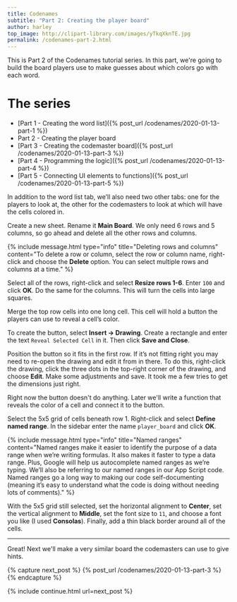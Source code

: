 ```yaml
---
title: Codenames
subtitle: "Part 2: Creating the player board"
author: harley
top_image: http://clipart-library.com/images/yTkqXknTE.jpg
permalink: /codenames-part-2.html
---
```

This is Part 2 of the Codenames tutorial series. In this part, we're going to build the board players use to make guesses about which colors go with each word.

# The series
* [Part 1 - Creating the word list]({% post_url /codenames/2020-01-13-part-1 %})
* Part 2 - Creating the player board
* [Part 3 - Creating the codemaster board]({% post_url /codenames/2020-01-13-part-3 %})
* [Part 4 - Programming the logic]({% post_url /codenames/2020-01-13-part-4 %})
* [Part 5 - Connecting UI elements to functions]({% post_url /codenames/2020-01-13-part-5 %})

In addition to the word list tab, we’ll also need two other tabs: one for the players to look at, the other for the codemasters to look at which will have the cells colored in.

Create a new sheet. Rename it **Main Board**. We only need 6 rows and 5 columns, so go ahead and delete all the other rows and columns.

{% include message.html type="info" title="Deleting rows and columns" content="To delete a row or column, select the row or column name, right-click and choose the <b>Delete</b> option. You can select multiple rows and columns at a time." %}

Select all of the rows, right-click and select **Resize rows 1-6**. Enter `100` and click **OK**. Do the same for the columns. This will turn the cells into large squares.

Merge the top row cells into one long cell. This cell will hold a button the players can use to reveal a cell’s color.

To create the button, select **Insert → Drawing**. Create a rectangle and enter the text `Reveal Selected Cell` in it. Then click **Save and Close**. 

Position the button so it fits in the first row. If it’s not fitting right you may need to re-open the drawing and edit it from in there. To do this, right-click the drawing, click the three dots in the top-right corner of the drawing, and choose **Edit**. Make some adjustments and save. It took me a few tries to get the dimensions just right.

Right now the button doesn't do anything. Later we'll write a function that reveals the color of a cell and connect it to the button.

Select the 5x5 grid of cells beneath row 1. Right-click and select **Define named range**. In the sidebar enter the name `player_board` and click **OK**.

{% include message.html type="info" title="Named ranges" content="Named ranges make it easier to identify the purpose of a data range when we’re writing formulas. It also makes it faster to type a data range. Plus, Google will help us autocomplete named ranges as we’re typing. We’ll also be referring to our named ranges in our App Script code. Named ranges go a long way to making our code self-documenting (meaning it’s easy to understand what the code is doing without needing lots of comments)." %}

With the 5x5 grid still selected, set the horizontal alignment to **Center**, set the vertical alignment to **Middle**, set the font size to `11`, and choose a font you like (I used **Consolas**). Finally, add a thin black border around all of the cells.

-------
Great! Next we'll make a very similar board the codemasters can use to give hints. 

{% capture next_post %}
  {% post_url /codenames/2020-01-13-part-3 %}
{% endcapture %}

{% include continue.html url=next_post %}